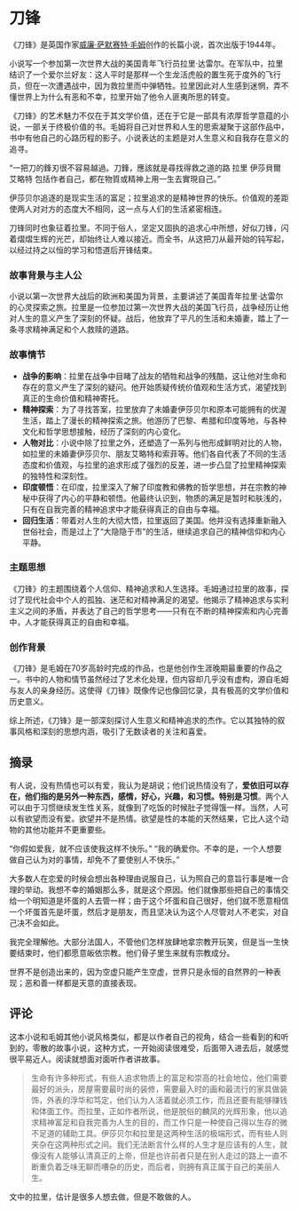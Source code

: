# 刀锋

《刀锋》是英国作家[威廉·萨默赛特·毛姆](https://baike.baidu.com/item/威廉·萨默赛特·毛姆/7737313?fromModule=lemma_inlink)创作的长篇小说，首次出版于1944年。

小说写一个参加第一次世界大战的美国青年飞行员拉里·达雷尔。在军队中，拉里结识了一个爱尔兰好友：这人平时是那样一个生龙活虎般的置生死于度外的飞行员，但在一次遭遇战中，因为救拉里而中弹牺牲。拉里因此对人生感到迷惘，弄不懂世界上为什么有恶和不幸，拉里开始了他令人匪夷所思的转变。

《刀锋》的艺术魅力不仅在于其文学价值，还在于它是一部具有浓厚哲学意蕴的小说，一部关于终极价值的书。毛姆将自己对世界和人生的思索凝聚于这部作品中，书中有他自己的心路历程的影子。小说表达的主题是对人生意义和自我存在意义的追寻。

“一把刀的鋒刃很不容易越過。刀鋒，應該就是尋找得救之道的路 拉里 伊莎貝爾 艾略特 包括作者自己，都在物質或精神上用一生去實現自己。”

伊莎贝尔追逐的是现实生活的富足；拉里追求的是精神世界的快乐。价值观的差距使两人对对方的态度大不相同，这一点与人们的生活紧密相连。

刀锋同时也象征着拉里。不同于俗人，坚定又固执的追求心中所想，好似刀锋，闪着熠熠生辉的光芒，却始终让人难以接近。而全书，从这把刀从最开始的钝写起，以经过持之以恒的学习和悟道后开锋结束。



### 故事背景与主人公

小说以第一次世界大战后的欧洲和美国为背景，主要讲述了美国青年拉里·达雷尔的心灵探索之旅。拉里是一位参加过第一次世界大战的美国飞行员，战争经历让他对人生的意义产生了深刻的怀疑。战后，他放弃了平凡的生活和未婚妻，踏上了一条寻求精神满足和个人救赎的道路。

### 故事情节

- **战争的影响**：拉里在战争中目睹了战友的牺牲和战争的残酷，这让他对生命和存在的意义产生了深刻的疑问。他开始质疑传统价值观和生活方式，渴望找到真正的生命价值和精神寄托。
- **精神探索**：为了寻找答案，拉里放弃了未婚妻伊莎贝尔和原本可能拥有的优渥生活，踏上了漫长的精神探索之旅。他游历了巴黎、希腊和印度等地，与各种文化和哲学思想接触，经历了深刻的内心变化。
- **人物对比**：小说中除了拉里之外，还塑造了一系列与他形成鲜明对比的人物，如拉里的未婚妻伊莎贝尔、朋友艾略特和索菲等。他们各自代表了不同的生活态度和价值观，与拉里的追求形成了强烈的反差，进一步凸显了拉里精神探索的独特性和深刻性。
- **印度顿悟**：在印度，拉里深入了解了印度教和佛教的哲学思想，并在宗教的神秘中获得了内心的平静和顿悟。他最终认识到，物质的满足是暂时和肤浅的，只有在自我完善的精神追求中才能获得真正的自由与幸福。
- **回归生活**：带着对人生的大彻大悟，拉里返回了美国。他并没有选择重新融入世俗社会，而是过上了“大隐隐于市”的生活，继续追求自己的精神信仰和内心平静。

### 主题思想

《刀锋》的主题围绕着个人信仰、精神追求和人生选择。毛姆通过拉里的故事，探讨了现代社会中个人的孤独、迷茫和对精神满足的渴望。他揭示了精神追求与实利主义之间的矛盾，并表达了自己的哲学思考——只有在不断的精神探索和内心完善中，人才能获得真正的自由和幸福。

### 创作背景

《刀锋》是毛姆在70岁高龄时完成的作品，也是他创作生涯晚期最重要的作品之一。书中的人物和情节虽然经过了艺术化处理，但内容却几乎没有虚构，源自毛姆与友人的亲身经历。这使得《刀锋》既像传记也像回忆录，具有极高的文学价值和历史意义。

综上所述，《刀锋》是一部深刻探讨人生意义和精神追求的杰作。它以其独特的叙事风格和深刻的思想内涵，吸引了无数读者的关注和喜爱。

## 摘录

有人说，没有热情也可以有爱，我认为是胡说；他们说热情没有了，**爱依旧可以存在，他们指的是另外一种东西，感情，好心，兴趣，和习惯。特别是习惯**。两个人可以由于习惯继续发生性关系，就像到了吃饭的时候肚子觉得饿一样。当然，人可以有欲望而没有爱。欲望并不是热情。欲望是性的本能的天然结果，它比人这个动物的其他功能并不更重要些。

“你假如爱我，就不应该使我这样不快乐。” “我的确爱你。不幸的是，一个人想要做自己认为对的事情，却免不了要使别人不快乐。”

大多数人在恋爱的时候会想出各种理由说服自己，认为照自己的意旨行事是唯一合理的举动。我想不幸的婚姻那么多，就是这个原因。他们就像那些把自己的事情交给一个明知道是坏蛋的人去管一样；由于这个坏蛋和自己很好，他们就不愿意相信一个坏蛋首先是坏蛋，然后才是朋友，而且坚决认为这个人尽管对人不老实，对自己决不会如此。

我完全理解他。大部分法国人，不管他们怎样放肆地拿宗教开玩笑，但是当一生快要结束时，他们都愿意皈依宗教。他们骨子里生来就有宗教成分。

世界不是创造出来的，因为空虚只能产生空虚，世界只是永恒的自然界的一种表现；恶和善一样都是天意的直接表现。

## 评论

这本小说和毛姆其他小说风格类似，都是以作者自己的视角，结合一些看到的和听到的，零散的故事小说，这种方式，一开始阅读很难受，后面带入进去后，就感觉很平易近人。阅读就想面对面听作者讲故事。

> 生命有许多种形式，有些人追求物质上的富足和崇高的社会地位，他们需要最好的派头，房屋需要最时尚的装修，需要最入时的画和最流行的家具做装饰，外表的浮华和笃定，他们认为人活着就必须工作，而且还要有能够赚钱和体面工作。而拉里，正如作者所说，他是脱俗的麟凤的光辉形象，他以追求精神富足和自我完善为人生的目的，而工作只是一种使自己得以生存的微不足道的辅助工具。伊莎贝尔和拉里是这两种生活的极端形式，而有些人则夹杂在这两种形式之间。我们无法断言什么样的人生才是应该有的人生，就像没有人能够认清真正的上帝，但是也许前者只是在别人走过的路上一直不断重负着乏味无聊而嘈杂的历史，而后者，则拥有真正属于自己的美丽人生。

文中的拉里，估计是很多人想去做，但是不敢做的人。